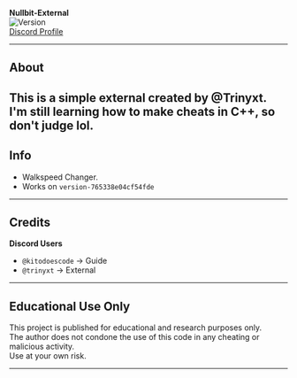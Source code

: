 **Nullbit-External**  
![Version](https://img.shields.io/badge/version-0.1-blue?style=flat-square)  
[Discord Profile](https://discord.com/users/829074422517465119)

---


## About
This is a simple external created by **@Trinyxt**.  
I'm still learning how to make cheats in C++, so don't judge lol.
---

## Info

- Walkspeed Changer.
- Works on ``version-765338e04cf54fde``

---

## Credits

**Discord Users**  
- `@kitodoescode` → Guide
- `@trinyxt` → External

---

## Educational Use Only
This project is published for educational and research purposes only.  
The author does not condone the use of this code in any cheating or malicious activity.  
Use at your own risk.

---
